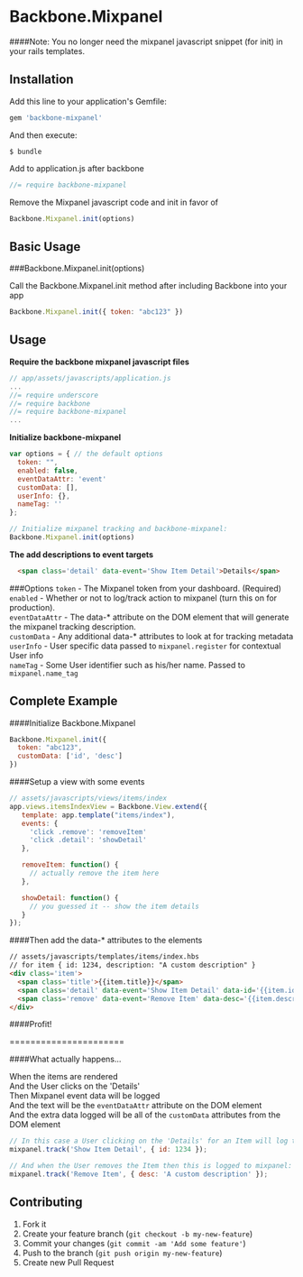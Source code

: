 # Backbone.Mixpanel

####Note: You no longer need the mixpanel javascript snippet (for init) in your rails templates.

## Installation

Add this line to your application's Gemfile:

```ruby
gem 'backbone-mixpanel'
```

And then execute:

    $ bundle
    
Add to application.js after backbone

```javascript
//= require backbone-mixpanel
```
    
Remove the Mixpanel javascript code and init in favor of

```javascript
Backbone.Mixpanel.init(options)
```

## Basic Usage

###Backbone.Mixpanel.init(options)

Call the Backbone.Mixpanel.init method after including Backbone into your app

```javascript
Backbone.Mixpanel.init({ token: "abc123" })
```

## Usage

**Require the backbone mixpanel javascript files**

```javascript
// app/assets/javascripts/application.js
...
//= require underscore
//= require backbone
//= require backbone-mixpanel
...
```

**Initialize backbone-mixpanel**

```javascript
var options = { // the default options
  token: "",
  enabled: false,
  eventDataAttr: 'event'
  customData: [],
  userInfo: {},
  nameTag: ''
};

// Initialize mixpanel tracking and backbone-mixpanel:
Backbone.Mixpanel.init(options)
``` 

**The add descriptions to event targets**

```html
  <span class='detail' data-event='Show Item Detail'>Details</span>
```


###Options
`token` - The Mixpanel token from your dashboard. (Required)  
`enabled` - Whether or not to log/track action to mixpanel (turn this on for production).  
`eventDataAttr` - The data-* attribute on the DOM element that will generate the mixpanel tracking description.  
`customData` - Any additional data-* attributes to look at for tracking metadata  
`userInfo` - User specific data passed to `mixpanel.register` for contextual User info  
`nameTag` - Some User identifier such as his/her name. Passed to `mixpanel.name_tag` 


## Complete Example

####Initialize Backbone.Mixpanel

```javascript
Backbone.Mixpanel.init({
  token: "abc123",
  customData: ['id', 'desc']
})

```

####Setup a view with some events

```javascript
// assets/javascripts/views/items/index
app.views.itemsIndexView = Backbone.View.extend({
   template: app.template("items/index"),
   events: {
     'click .remove': 'removeItem'
     'click .detail': 'showDetail'
   },

   removeItem: function() {
     // actually remove the item here
   },

   showDetail: function() {
     // you guessed it -- show the item details
   }
});
```

####Then add the data-* attributes to the elements

```html
// assets/javascripts/templates/items/index.hbs
// for item { id: 1234, description: "A custom description" }
<div class='item'>
  <span class='title'>{{item.title}}</span>
  <span class='detail' data-event='Show Item Detail' data-id='{{item.id}}'>Details</span>
  <span class='remove' data-event='Remove Item' data-desc='{{item.description}}'>Remove</span>
</div>
```

####Profit!

======================

####What actually happens...

When the items are rendered  
And the User clicks on the 'Details'  
Then Mixpanel event data will be logged  
And the text will be the `eventDataAttr` attribute on the DOM element  
And the extra data logged will be all of the `customData` attributes from the DOM element  

```javascript
// In this case a User clicking on the 'Details' for an Item will log this mixpanel action:
mixpanel.track('Show Item Detail', { id: 1234 });
```

```javascript
// And when the User removes the Item then this is logged to mixpanel:
mixpanel.track('Remove Item', { desc: 'A custom description' });
```

## Contributing

1. Fork it
2. Create your feature branch (`git checkout -b my-new-feature`)
3. Commit your changes (`git commit -am 'Add some feature'`)
4. Push to the branch (`git push origin my-new-feature`)
5. Create new Pull Request
